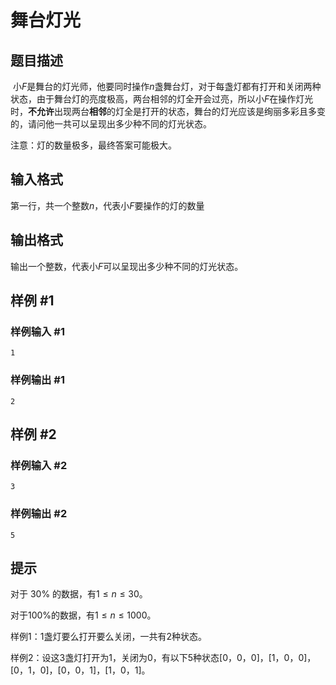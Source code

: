 # 舞台灯光

## 题目描述

​		小$F$是舞台的灯光师，他要同时操作$n$盏舞台灯，对于每盏灯都有打开和关闭两种状态，由于舞台灯的亮度极高，两台相邻的灯全开会过亮，所以小$F$在操作灯光时，**不允许**出现两台**相邻**的灯全是打开的状态，舞台的灯光应该是绚丽多彩且多变的，请问他一共可以呈现出多少种不同的灯光状态。

注意：灯的数量极多，最终答案可能极大。

## 输入格式

第一行，共一个整数$n$，代表小$F$要操作的灯的数量

## 输出格式

输出一个整数，代表小$F$可以呈现出多少种不同的灯光状态。

## 样例 #1

### 样例输入 #1

```
1
```

### 样例输出 #1

```
2
```

## 样例 #2

### 样例输入 #2

```
3
```

### 样例输出 #2

```
5
```

## 提示

对于 $30\%$ 的数据，有$1 \leq n \leq 30$。

对于$100\%$的数据，有$1 \leq n \leq 1000$。

样例1：$1$盏灯要么打开要么关闭，一共有$2$种状态。

样例2：设这$3$盏灯打开为$1$，关闭为$0$，有以下5种状态\[0，0，0]，\[1，0，0]，\[0，1，0]，\[0，0，1]，\[1，0，1]。